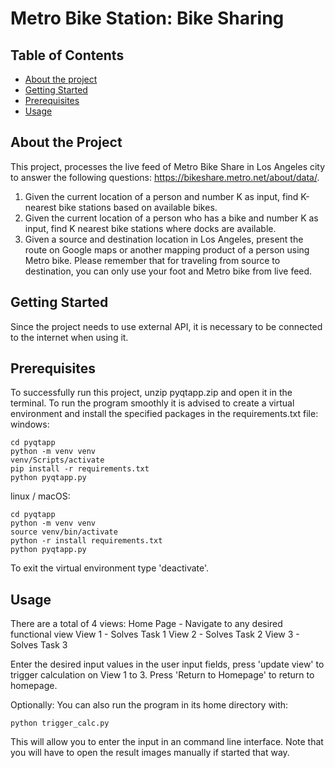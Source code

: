 # Metro Bike Station: Bike Sharing
## Table of Contents
    
  - [About the project](#contributing)
  - [Getting Started](#getting-started)
  - [Prerequisites](#prerequisites)
  - [Usage](#usage)

## About the Project

This project, processes the live feed of Metro Bike Share in Los Angeles city to answer the
following questions: https://bikeshare.metro.net/about/data/.
1. Given the current location of a person and number K as input, find K-nearest bike stations based on
available bikes.
2. Given the current location of a person who has a bike and number K as input, find K nearest bike
stations where docks are available.
3. Given a source and destination location in Los Angeles, present the route on Google maps or another
mapping product of a person using Metro bike. Please remember that for traveling from source to
destination, you can only use your foot and Metro bike from live feed.
## Getting Started

Since the project needs to use external API, it is necessary
to be connected to the internet when using it.

## Prerequisites
To successfully run this project, unzip pyqtapp.zip
and open it in the terminal. To run the program smoothly it is 
advised to create a virtual environment and install the specified packages
in the requirements.txt file:
windows:
```
cd pyqtapp
python -m venv venv
venv/Scripts/activate
pip install -r requirements.txt
python pyqtapp.py
```
linux / macOS:
```
cd pyqtapp
python -m venv venv
source venv/bin/activate 
python -r install requirements.txt
python pyqtapp.py
```

To exit the virtual environment type 'deactivate'.

## Usage
There are a total of 4 views:
Home Page - Navigate to any desired functional view
View 1 - Solves Task 1
View 2 - Solves Task 2
View 3 - Solves Task 3

Enter the desired input values in the user input fields,
press 'update view' to trigger calculation on View 1 to 3.
Press 'Return to Homepage' to return to homepage.

Optionally:
You can also run the program in its home directory with:
```
python trigger_calc.py
```
This will allow you to enter the input in 
an command line interface. Note that you will have to open the 
result images manually if started that way.
